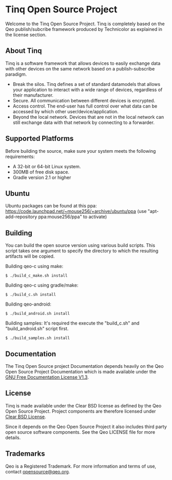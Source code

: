 # Tinq Open Source Project #

Welcome to the Tinq Open Source Project.
Tinq is completely based on the Qeo publish/subcribe framework produced by Technicolor as explained in the license section.

## About Tinq ##

Tinq is a software framework that allows devices to easily exchange data with other devices on the same network based on a publish-subscribe paradigm.

- Break the silos. Tinq defines a set of standard datamodels that allows your application to interact with a wide range of devices, regardless of their manufacturer.
- Secure. All communication between different devices is encrypted.
- Access control. The end-user has full control over what data can be accessed by which other user/device/application.
- Beyond the local network. Devices that are not in the local network can still exchange data with that network by connecting to a forwarder.

## Supported Platforms ##
Before building the source, make sure your system meets the following requirements:

- A 32-bit or 64-bit Linux system.
- 300MB of free disk space.
- Gradle version 2.1 or higher

## Ubuntu ##

Ubuntu packages can be found at this ppa: https://code.launchpad.net/~mouse256/+archive/ubuntu/ppa (use "apt-add-repository ppa:mouse256/ppa" to activate)

## Building ##

You can build the open source version using various build scripts. This script takes one argument to specify the directory to which the resulting artifacts will be copied.

Building qeo-c using make:

    $ ./build_c_make.sh install

Building qeo-c using gradle/make:

    $ ./build_c.sh install

Building qeo-android:

    $ ./build_android.sh install

Building samples: It's required the execute the "build_c.sh" and "build_android.sh" script first.

    $ ./build_samples.sh install

## Documentation ##
The Tinq Open Source project Documentation depends heavily on the Qeo Open Source Project Documentation which is made available under the [GNU Free Documentation License V1.3](http://www.gnu.org/licenses/fdl-1.3.en.html).

## License ##
Tinq is made available under the Clear BSD license as defined by the Qeo Open Source Project.
Project components are therefore licensed under [Clear BSD License](http://directory.fsf.org/wiki/License:ClearBSD).

Since it depends on the Qeo Open Source Project it also includes third party open source software components. See the Qeo LICENSE file for more details.

## Trademarks ##
Qeo is a Registered Trademark. For more information and terms of use, contact <opensource@qeo.org>.

